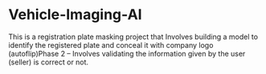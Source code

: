 # Vehicle-Imaging-AI
This is a registration plate masking project that Involves building a model to identify the registered plate and conceal it with company logo (autoflip)Phase 2 – Involves validating the information given by the user (seller) is correct or not.
